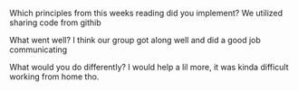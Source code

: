 Which principles from this weeks reading did you implement?
We utilized sharing code from githib

What went well?
I think our group got along well and did a good job communicating

What would you do differently?
I would help a lil more, it was kinda difficult working from home tho.